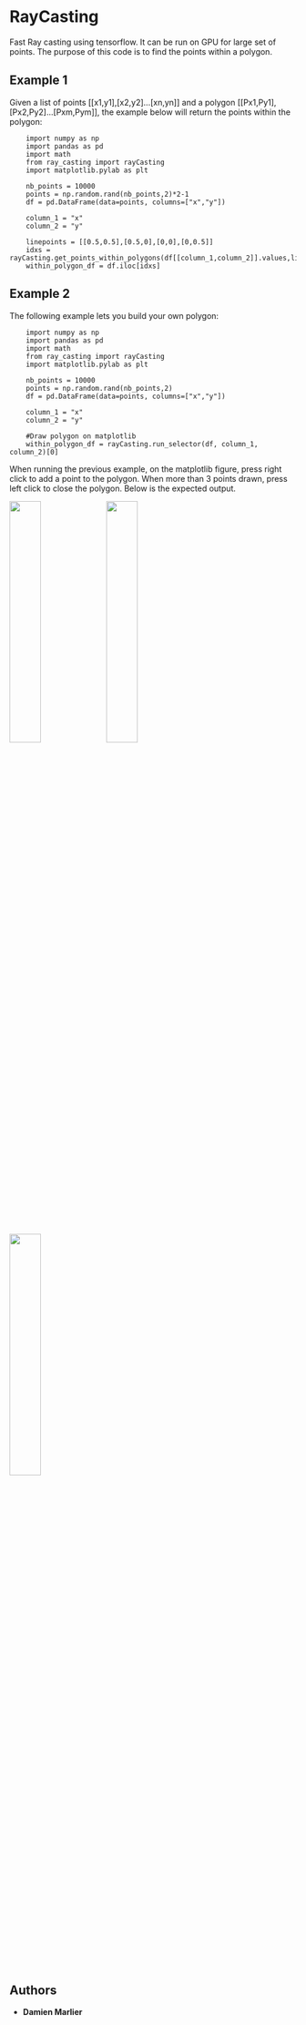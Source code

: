 # RayCasting

Fast Ray casting using tensorflow. It can be run on GPU for large set of points.
The purpose of this code is to find the points within a polygon.

## Example 1

Given a list of points [[x1,y1],[x2,y2]...[xn,yn]] and a polygon [[Px1,Py1],[Px2,Py2]...[Pxm,Pym]], the example below will return the points within the polygon:

```
	import numpy as np
	import pandas as pd
	import math
	from ray_casting import rayCasting
	import matplotlib.pylab as plt

	nb_points = 10000
	points = np.random.rand(nb_points,2)*2-1
	df = pd.DataFrame(data=points, columns=["x","y"])

	column_1 = "x"
	column_2 = "y"

	linepoints = [[0.5,0.5],[0.5,0],[0,0],[0,0.5]]
	idxs = rayCasting.get_points_within_polygons(df[[column_1,column_2]].values,linepoints)
	within_polygon_df = df.iloc[idxs]
```

## Example 2

The following example lets you build your own polygon:

```
	import numpy as np
	import pandas as pd
	import math
	from ray_casting import rayCasting
	import matplotlib.pylab as plt

    nb_points = 10000
    points = np.random.rand(nb_points,2)
    df = pd.DataFrame(data=points, columns=["x","y"])

    column_1 = "x"
    column_2 = "y"

    #Draw polygon on matplotlib
    within_polygon_df = rayCasting.run_selector(df, column_1, column_2)[0]
```

When running the previous example, on the matplotlib figure, press right click to add a point to the polygon. When more than 3 points drawn, press left click to close the polygon. Below is the expected output.

<p float="center">
	<img src="https://github.com/damienmarlier51/RayCasting/blob/master/output_examples/Figure_1.png" width="33%"/>
	<img src="https://github.com/damienmarlier51/RayCasting/blob/master/output_examples/Figure_2.png" width="33%"/>
	<img src="https://github.com/damienmarlier51/RayCasting/blob/master/output_examples/Figure_3.png" width="33%"/>
</p>


## Authors

* **Damien Marlier**